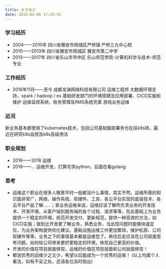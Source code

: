 ```yaml
---
title: 关于自己
date: 2018-04-06 17:29:55
---
```


### 学习经历

* 2004——2010年 四川省雅安市雨城区严桥镇 严桥三九中心校
* 2010——2013年 四川省雅安市雨城区 雅安市第二中学
* 2013——2017年 四川省乐山市市中区 乐山师范学院-计算机科学与技术-师范专业

### 工作经历

* 2016年11月——至今 成都龙渊网络科技有限公司 运维工程师
      大数据环境支持，spark / hadoop / es
      基础研发部门的环境搭建及应用部署、CICD实施和维护
      运维监控系统、账务管理及RMS系统完善
      游戏业务运维


### 近况
  新业务基本都使用了kubernetes技术，包括公司基础服部署务也在往k8s转。最近在研究k8s监控及k8s高级用法


### 职业规划

* 2016——2018 运维
* 2019——...  运维开发，打算先学python，后面在看golang


### 思考
* 运维这个职业在很多人眼里平时一般都没什么事情，其实不然。运维所需的知识面非常广，网络、操作系统、软硬件、工具、各云平台实现的底层技术、各云平台产品了解……；拿业务运维来说，运维应该了解所负责业务的开发技术、开发环境、从客户端到服务端的各个过程、请求等等，在此基础上为业务提供一个稳定的环境，规范开发交付、更新规范，提供一种高效的方法，如CICD实施；做到比开发更了解业务，熟悉业务，当出现问题时能够快速定位，为业务架构提供优化建议。基础设施运维工作更加繁琐，维护机房、公司软硬件等等，业务之下的事情基本都是运维包了。再往后走应该在公司层面思考问题，如何给公司带来更好更稳定的环境，体现自己更高的价值。
* 开发的价值在项目层面体现，运维的价值在项目层面和公司层面体现！
* 都说优秀的运维少之又少，希望以后能成为一个优秀的运维！
(以上均属个人看法，如有不妥之处，还请各位及时指出)
